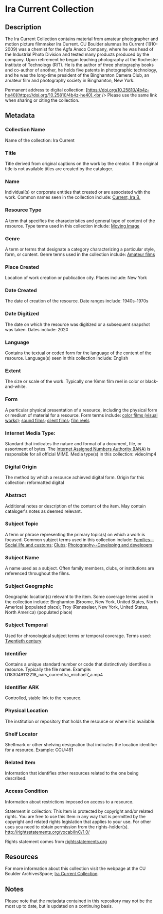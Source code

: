 # Ira Current Collection
## Description
The Ira Current Collection contains material from amateur photographer and motion picture filmmaker Ira Current. CU Boulder alumnus Ira Current (1910-2009) was a chemist for the Agfa Ansco Company, where he was head of the Industrial Photo Division and tested many products produced by the company. Upon retirement he began teaching photography at the Rochester Institute of Technology (RIT). He is the author of three photography books and co-author of another, he holds five patents in photographic technology, and he was the long-time president of the Binghamton Camera Club, an amateur film and photography society in Binghamton, New York.

Permanent address to digital collection: [https://doi.org/10.25810/4b4z-he40](https://doi.org/10.25810/4b4z-he40).<br /> 
Please use the same link when sharing or citing the collection.

## Metadata
### Collection Name
Name of the collection: Ira Current

### Title
Title derived from original captions on the work by the creator. If the original title is not available titles are created by the cataloger.

### Name
Individual(s) or corporate entities that created or are associated with the work. Common names seen in the collection include: [Current, Ira B.](http://id.loc.gov/authorities/names/n86145701)

### Resource Type
A term that specifies the characteristics and general type of content of the resource. Type terms used in this collection include: [Moving Image](http://purl.org/dc/dcmitype/MovingImage) 

### Genre
A term or terms that designate a category characterizing a particular style, form, or content. Genre terms used in the collection include: [Amateur films](http://id.loc.gov/authorities/genreForms/gf2011026038) 

### Place Created
Location of work creation or publication city. Places include: New York

### Date Created
The date of creation of the resource. Date ranges include: 1940s-1970s

### Date Digitized
The date on which the resource was digitized or a subsequent snapshot was taken. Dates include: 2020

### Language
Contains the textual or coded form for the language of the content of the resource. Language(s) seen in this collection include: English

### Extent
The size or scale of the work. Typically one 16mm film reel in color or black-and-white.

### Form
A particular physical presentation of a resource, including the physical form or medium of material for a resource. Form terms include: [color films (visual works)](http://vocab.getty.edu/page/aat/300417957); [sound films](http://vocab.getty.edu/page/aat/300417955); [silent films](http://vocab.getty.edu/page/aat/300252071); [film reels](http://vocab.getty.edu/page/aat/300400779)

### Internet Media Type: 
Standard that indicates the nature and format of a document, file, or assortment of bytes. The [Internet Assigned Numbers Authority (IANA)](https://www.iana.org/assignments/media-types/media-types.xhtml) is responsible for all official MIME. Media type(s) in this collection: video/mp4

### Digital Origin
The method by which a resource achieved digital form. Origin for this collection: reformatted digital

### Abstract
Additional notes or description of the content of the item. May contain cataloger's notes as deemed relevant.

### Subject Topic
A term or phrase representing the primary topic(s) on which a work is focused. Common subject terms used in this collection include: [Families--Social life and customs](http://id.worldcat.org/fast/1728941); [Clubs](http://id.worldcat.org/fast/864940); [Photography--Developing and developers](http://id.worldcat.org/fast/1061734)

### Subject Name
A name used as a subject. Often family members, clubs, or institutions are referenced throughout the films.

### Subject Geographic
Geographic location(s) relevant to the item. Some coverage terms used in the collection include: Binghamton (Broome, New York, United States, North America) (populated place); Troy (Rensselaer, New York, United States, North America) (populated place) 

### Subject Temporal
Used for chronological subject terms or temporal coverage. Terms used: [Twentieth century](http://id.loc.gov/authorities/subjects/sh85139020)

### Identifier
Contains a unique standard number or code that distinctively identifies a resource. Typically the file name. Example: U183049112218_narv_currentIra_michael7_a.mp4

### Identifier ARK
Controlled, stable link to the resource.

### Physical Location
The institution or repository that holds the resource or where it is available:

### Shelf Locator
Shelfmark or other shelving designation that indicates the location identifier for a resource. Example: COU:491 

### Related Item
Information that identifies other resources related to the one being described.

### Access Condition
Information about restrictions imposed on access to a resource.

Statement in collection: This Item is protected by copyright and/or related rights. You are free to use this Item in any way that is permitted by the copyright and related rights legislation that applies to your use. For other uses you need to obtain permission from the rights-holder(s). http://rightsstatements.org/vocab/InC/1.0/

Rights statement comes from [rightsstatements.org](https://rightsstatements.org/page/1.0/?language=en)

## Resources
For more information about this collection visit the webpage at the CU Boulder ArchivesSpace; [Ira Current Collection](https://archives.colorado.edu/repositories/2/resources/178).

## Notes
Please note that the metadata contained in this repository may not be the most up to date, but is updated on a continuing basis. 
